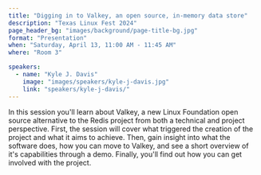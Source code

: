 ```yaml
---
title: "Digging in to Valkey, an open source, in-memory data store"
description: "Texas Linux Fest 2024"
page_header_bg: "images/background/page-title-bg.jpg"
format: "Presentation"
when: "Saturday, April 13, 11:00 AM - 11:45 AM"
where: "Room 3"

speakers:
  - name: "Kyle J. Davis"
    image: "images/speakers/kyle-j-davis.jpg"
    link: "speakers/kyle-j-davis/"
---
```


In this session you'll learn about Valkey, a new Linux Foundation open source
alternative to the Redis project from both a technical and project perspective.
First, the session will cover what triggered the creation of the project and
what it aims to achieve.  Then, gain insight into what the software does, how
you can move to Valkey, and see a short overview of it's capabilities through a
demo.  Finally, you'll find out how you can get involved with the project.
